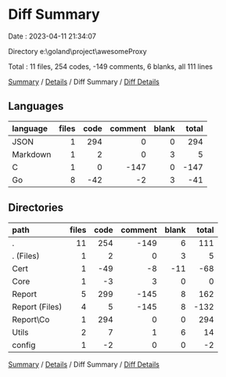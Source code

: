 # Diff Summary

Date : 2023-04-11 21:34:07

Directory e:\\goland\\project\\awesomeProxy

Total : 11 files,  254 codes, -149 comments, 6 blanks, all 111 lines

[Summary](results.md) / [Details](details.md) / Diff Summary / [Diff Details](diff-details.md)

## Languages
| language | files | code | comment | blank | total |
| :--- | ---: | ---: | ---: | ---: | ---: |
| JSON | 1 | 294 | 0 | 0 | 294 |
| Markdown | 1 | 2 | 0 | 3 | 5 |
| C | 1 | 0 | -147 | 0 | -147 |
| Go | 8 | -42 | -2 | 3 | -41 |

## Directories
| path | files | code | comment | blank | total |
| :--- | ---: | ---: | ---: | ---: | ---: |
| . | 11 | 254 | -149 | 6 | 111 |
| . (Files) | 1 | 2 | 0 | 3 | 5 |
| Cert | 1 | -49 | -8 | -11 | -68 |
| Core | 1 | -3 | 3 | 0 | 0 |
| Report | 5 | 299 | -145 | 8 | 162 |
| Report (Files) | 4 | 5 | -145 | 8 | -132 |
| Report\\Co | 1 | 294 | 0 | 0 | 294 |
| Utils | 2 | 7 | 1 | 6 | 14 |
| config | 1 | -2 | 0 | 0 | -2 |

[Summary](results.md) / [Details](details.md) / Diff Summary / [Diff Details](diff-details.md)